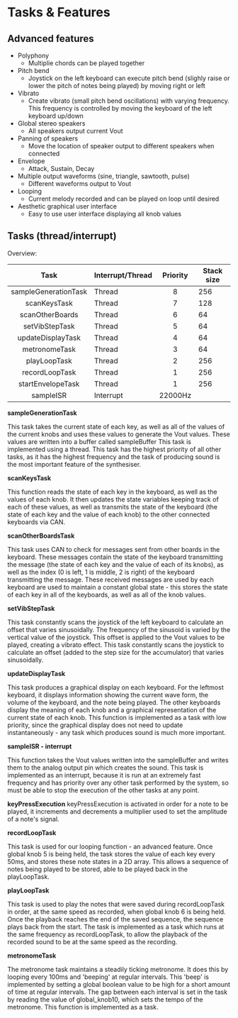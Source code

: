 # Tasks & Features

## Advanced features 

- Polyphony
  - Multiplie chords can be played together   
- Pitch bend
  - Joystick on the left keyboard can execute pitch bend (slighly raise or lower the pitch of notes being played) by moving right or left
- Vibrato
  - Create vibrato (small pitch bend oscillations) with varying frequency. This frequency is controlled by moving the keyboard of the left keyboard up/down
- Global stereo speakers
  - All speakers output current Vout
- Panning of speakers
  - Move the location of speaker output to different speakers when connected 
- Envelope
  - Attack, Sustain, Decay 
- Multiple output waveforms (sine, triangle, sawtooth, pulse)
  - Different waveforms output to Vout 
- Looping
  - Current melody recorded and can be played on loop until desired 
- Aesthetic graphical user interface
  - Easy to use user interface displaying all knob values 

## Tasks (thread/interrupt)
Overview: 

|         Task         | Interrupt/Thread | Priority | Stack size |
|:--------------------:|------------------|:--------:|------------|
| sampleGenerationTask | Thread           |     8    | 256        |
|     scanKeysTask     | Thread           |     7    | 128        |
| scanOtherBoards      | Thread           | 6        | 64         |
| setVibStepTask       | Thread           | 5        | 64         |
|   updateDisplayTask  | Thread           |     4    | 64         |
| metronomeTask        | Thread           | 3        | 64         |
| playLoopTask         | Thread           | 2        | 256        |
|    recordLoopTask    | Thread           |     1    | 256        |
| startEnvelopeTask    | Thread           | 1        | 256        |
|       sampleISR      | Interrupt        |  22000Hz |            |

******sampleGenerationTask******

This task takes the current state of each key, as well as all of the values of the current knobs and uses these values to generate the Vout values. These values are written into a buffer called sampleBuffer This task is implemented using a thread. This task has the highest priority of all other tasks, as it has the highest frequency and the task of producing sound is the most important feature of the synthesiser.

************************scanKeysTask************************

This function reads the state of each key in the keyboard, as well as the values of each knob. It then updates the state variables keeping track of each of these values, as well as transmits the state of the keyboard (the state of each key and the value of each knob) to the other connected keyboards via CAN. 

******scanOtherBoardsTask******

This task uses CAN to check for messages sent from other boards in the keyboard. These messages contain the state of the keyboard transmitting the message (the state of each key and the value of each of its knobs), as well as the index (0 is left, 1 is middle, 2 is right) of the keyboard transmitting the message. These received messages are used by each keyboard are used to maintain a constant global state - this stores the state of each key in all of the keyboards, as well as all of the knob values.

**************************setVibStepTask**************************

This task constantly scans the joystick of the left keyboard to calculate an offset that varies sinusoidally. The frequency of the sinusoid is varied by the vertical value of the joystick. This offset is applied to the Vout values to be played, creating a vibrato effect.
This task constantly scans the joystick to calculate an offset (added to the step size for the accumulator) that varies sinusoidally.

**************************updateDisplayTask**************************

This task produces a graphical display on each keyboard. For the leftmost keyboard, it displays information showing the current wave form, the volume of the keyboard, and the note being played. The other keyboards display the meaning of each knob and a graphical representation of the current state of each knob. This function is implemented as a task with low priority, since the graphical display does not need to update instantaneously - any task which produces sound is much more important.

********sampleISR - interrupt********

This function takes the Vout values written into the sampleBuffer and writes them to the analog output pin which creates the sound. This task is implemented as an interrupt, because it is run at an extremely fast frequency and has priority over any other task performed by the system, so must be able to stop the execution of the other tasks at any point.


**************************keyPressExecution**************************
keyPressExecution is activated in order for a note to be played, it increments and decrements a multiplier used to set the amplitude of a note's signal.





**************************recordLoopTask**************************

This task is used for our looping function - an advanced feature. Once global knob 5 is being held, the task stores the value of each key every 50ms, and stores these note states in a 2D array. This allows a sequence of notes being played to be stored, able to be played back in the playLoopTask.


**************************playLoopTask**************************

This task is used to play the notes that were saved during recordLoopTask in order, at the same speed as recorded, when global knob 6 is being held. Once the playback reaches the end of the saved sequence, the sequence plays back from the start. The task is implemented as a task which runs at the same frequency as recordLoopTask, to allow the playback of the recorded sound to be at the same speed as the recording.



**************************metronomeTask**************************
 
The metronome task maintains a steadily ticking metronome. It does this by looping every 100ms and 'beeping' at regular intervals. This 'beep' is implemented by setting a global boolean value to be high for a short amount of time at regular intervals. The gap between each interval is set in the task by reading the value of global_knob10, which sets the tempo of the metronome. This function is implemented as a task.